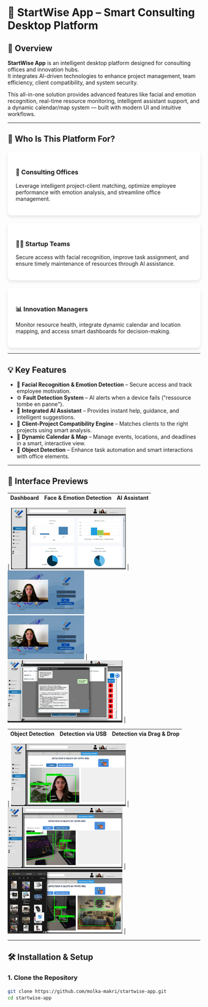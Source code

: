 # 🧠 StartWise App – Smart Consulting Desktop Platform

## 🧭 Overview

**StartWise App** is an intelligent desktop platform designed for consulting offices and innovation hubs.  
It integrates AI-driven technologies to enhance project management, team efficiency, client compatibility, and system security.

This all-in-one solution provides advanced features like facial and emotion recognition, real-time resource monitoring, intelligent assistant support, and a dynamic calendar/map system — built with modern UI and intuitive workflows.

---

## 👥 Who Is This Platform For?

<div style="display: flex; flex-wrap: wrap; gap: 20px; justify-content: space-around; margin-top: 20px;">

<div style="flex: 1 1 250px; background: white; border-radius: 10px; padding: 1.5em; box-shadow: 0 4px 8px rgba(0,0,0,0.1);">

### 🏢 Consulting Offices  
Leverage intelligent project-client matching, optimize employee performance with emotion analysis, and streamline office management.

</div>

<div style="flex: 1 1 250px; background: white; border-radius: 10px; padding: 1.5em; box-shadow: 0 4px 8px rgba(0,0,0,0.1);">

### 👩‍💼 Startup Teams  
Secure access with facial recognition, improve task assignment, and ensure timely maintenance of resources through AI assistance.

</div>

<div style="flex: 1 1 250px; background: white; border-radius: 10px; padding: 1.5em; box-shadow: 0 4px 8px rgba(0,0,0,0.1);">

### 📊 Innovation Managers  
Monitor resource health, integrate dynamic calendar and location mapping, and access smart dashboards for decision-making.

</div>

</div>

---

## 💡 Key Features

- 🔐 **Facial Recognition & Emotion Detection** – Secure access and track employee motivation.
- ⚙️ **Fault Detection System** – AI alerts when a device fails ("ressource tombe en panne").
- 🤖 **Integrated AI Assistant** – Provides instant help, guidance, and intelligent suggestions.
- 🧠 **Client-Project Compatibility Engine** – Matches clients to the right projects using smart analysis.
- 📍 **Dynamic Calendar & Map** – Manage events, locations, and deadlines in a smart, interactive view.
- 🔎 **Object Detection** – Enhance task automation and smart interactions with office elements.

---

## 📸 Interface Previews

| Dashboard | Face & Emotion Detection | AI Assistant |
|----------|---------------------------|--------------|
| 
<img src="screenshots/dashboard.png" width="300"/> 
| 
<img src="screenshots/seq1.png" width="200"/><br>
<img src="screenshots/detetsouris.png" width="200"/> 
| 
<img src="screenshots/assistant.png" width="300"/> 
|

| Object Detection | Detection via USB | Detection via Drag & Drop |
|------------------|-------------------|----------------------------|
| 
<img src="screenshots/det1.png" width="300"/> 
| 
<img src="screenshots/recordphone.png" width="300"/> 
| 
<img src="screenshots/draganddrop.png" width="300"/> 
|



---

## 🛠️ Installation & Setup

### 1. Clone the Repository

```bash
git clone https://github.com/molka-makri/startwise-app.git
cd startwise-app
